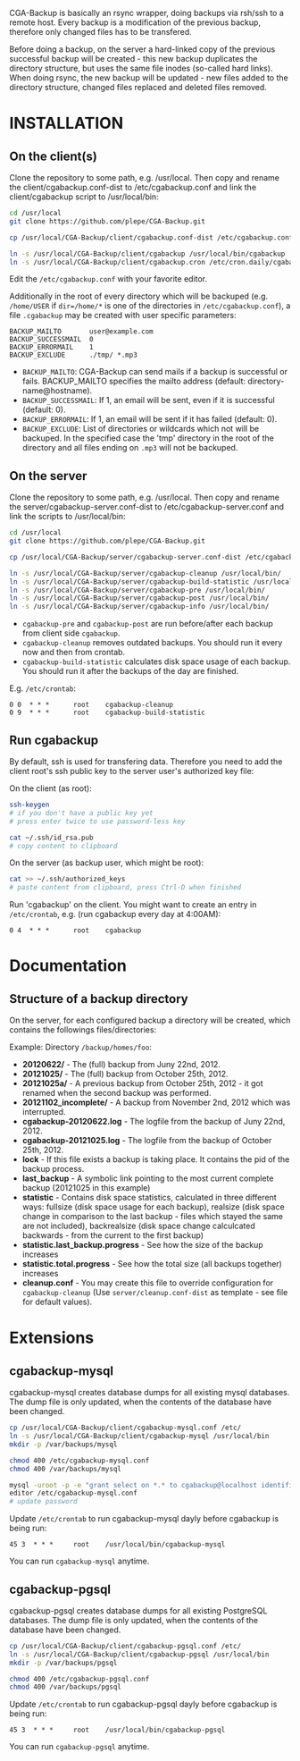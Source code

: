 CGA-Backup is basically an rsync wrapper, doing backups via rsh/ssh to a remote host. Every backup is a modification of the previous backup, therefore only changed files has to be transfered.

Before doing a backup, on the server a hard-linked copy of the previous successful backup will be created - this new backup duplicates the directory structure, but uses the same file inodes (so-called hard links). When doing rsync, the new backup will be updated - new files added to the directory structure, changed files replaced and deleted files removed.

INSTALLATION
============
On the client(s)
----------------
Clone the repository to some path, e.g. /usr/local. Then copy and rename the client/cgabackup.conf-dist to /etc/cgabackup.conf and link the client/cgabackup script to /usr/local/bin:
```sh
cd /usr/local
git clone https://github.com/plepe/CGA-Backup.git

cp /usr/local/CGA-Backup/client/cgabackup.conf-dist /etc/cgabackup.conf

ln -s /usr/local/CGA-Backup/client/cgabackup /usr/local/bin/cgabackup
ln -s /usr/local/CGA-Backup/client/cgabackup.cron /etc/cron.daily/cgabackup
```

Edit the `/etc/cgabackup.conf` with your favorite editor.

Additionally in the root of every directory which will be backuped (e.g. `/home/USER` if `dir=/home/*` is one of the directories in `/etc/cgabackup.conf`), a file `.cgabackup` may be created with user specific parameters:
```
BACKUP_MAILTO		user@example.com
BACKUP_SUCCESSMAIL	0
BACKUP_ERRORMAIL	1
BACKUP_EXCLUDE		./tmp/ *.mp3
```

* `BACKUP_MAILTO`: CGA-Backup can send mails if a backup is successful or fails. BACKUP_MAILTO specifies the mailto address (default: directory-name@hostname).
* `BACKUP_SUCCESSMAIL`: If 1, an email will be sent, even if it is successful (default: 0).
* `BACKUP_ERRORMAIL`: If 1, an email will be sent if it has failed (default: 0).
* `BACKUP_EXCLUDE`: List of directories or wildcards which not will be backuped. In the specified case the 'tmp' directory in the root of the directory and all files ending on `.mp3` will not be backuped.

On the server
-------------
Clone the repository to some path, e.g. /usr/local. Then copy and rename the server/cgabackup-server.conf-dist to /etc/cgabackup-server.conf and link the scripts to /usr/local/bin:
```sh
cd /usr/local
git clone https://github.com/plepe/CGA-Backup.git

cp /usr/local/CGA-Backup/server/cgabackup-server.conf-dist /etc/cgabackup-server.conf

ln -s /usr/local/CGA-Backup/server/cgabackup-cleanup /usr/local/bin/
ln -s /usr/local/CGA-Backup/server/cgabackup-build-statistic /usr/local/bin/
ln -s /usr/local/CGA-Backup/server/cgabackup-pre /usr/local/bin/
ln -s /usr/local/CGA-Backup/server/cgabackup-post /usr/local/bin/
ln -s /usr/local/CGA-Backup/server/cgabackup-info /usr/local/bin/
```

* `cgabackup-pre` and `cgabackup-post` are run before/after each backup from client side `cgabackup`.
* `cgabackup-cleanup` removes outdated backups. You should run it every now and then from crontab.
* `cgabackup-build-statistic` calculates disk space usage of each backup. You should run it after the backups of the day are finished.

E.g. `/etc/crontab`:
```crontab
0 0  * * *      root    cgabackup-cleanup
0 9  * * *      root    cgabackup-build-statistic
```

Run cgabackup
-------------
By default, ssh is used for transfering data. Therefore you need to add the client root's ssh public key to the server user's authorized key file:

On the client (as root):
```sh
ssh-keygen
# if you don't have a public key yet
# press enter twice to use password-less key

cat ~/.ssh/id_rsa.pub 
# copy content to clipboard
```

On the server (as backup user, which might be root):
```sh
cat >> ~/.ssh/authorized_keys
# paste content from clipboard, press Ctrl-D when finished
```

Run 'cgabackup' on the client. You might want to create an entry in `/etc/crontab`, e.g. (run cgabackup every day at 4:00AM):
```crontab
0 4  * * *      root    cgabackup
```

Documentation
=============
Structure of a backup directory
-------------------------------
On the server, for each configured backup a directory will be created, which contains the followings files/directories:

Example: Directory `/backup/homes/foo`:
* **20120622/** - The (full) backup from Juny 22nd, 2012.
* **20121025/** - The (full) backup from October 25th, 2012.
* **20121025a/** - A previous backup from October 25th, 2012 - it got renamed when the second backup was performed.
* **20121102_incomplete/** - A backup from November 2nd, 2012 which was interrupted.
* **cgabackup-20120622.log** - The logfile from the backup of Juny 22nd, 2012.
* **cgabackup-20121025.log** - The logfile from the backup of October 25th, 2012.
* **lock** - If this file exists a backup is taking place. It contains the pid of the backup process.
* **last_backup** - A symbolic link pointing to the most current complete backup (20121025 in this example)
* **statistic** - Contains disk space statistics, calculated in three different ways: fullsize (disk space usage for each backup), realsize (disk space change in comparison to the last backup - files which stayed the same are not included), backrealsize (disk space change calculcated backwards - from the current to the first backup)
* **statistic.last_backup.progress** - See how the size of the backup increases
* **statistic.total.progress** - See how the total size (all backups together) increases
* **cleanup.conf** - You may create this file to override configuration for `cgabackup-cleanup` (Use `server/cleanup.conf-dist` as template - see file for default values).

Extensions
==========
cgabackup-mysql
---------------
cgabackup-mysql creates database dumps for all existing mysql databases. The dump file is only updated, when the contents of the database have been changed.

```sh
cp /usr/local/CGA-Backup/client/cgabackup-mysql.conf /etc/
ln -s /usr/local/CGA-Backup/client/cgabackup-mysql /usr/local/bin
mkdir -p /var/backups/mysql

chmod 400 /etc/cgabackup-mysql.conf
chmod 400 /var/backups/mysql

mysql -uroot -p -e "grant select on *.* to cgabackup@localhost identified by 'PASSWORD'"
editor /etc/cgabackup-mysql.conf
# update password
```

Update `/etc/crontab` to run cgabackup-mysql dayly before cgabackup is being run:
```crontab
45 3  * * *     root    /usr/local/bin/cgabackup-mysql
```

You can run `cgabackup-mysql` anytime.

cgabackup-pgsql
---------------
cgabackup-pgsql creates database dumps for all existing PostgreSQL databases. The dump file is only updated, when the contents of the database have been changed.

```sh
cp /usr/local/CGA-Backup/client/cgabackup-pgsql.conf /etc/
ln -s /usr/local/CGA-Backup/client/cgabackup-pgsql /usr/local/bin
mkdir -p /var/backups/pgsql

chmod 400 /etc/cgabackup-pgsql.conf
chmod 400 /var/backups/pgsql
```

Update `/etc/crontab` to run cgabackup-pgsql dayly before cgabackup is being run:
```crontab
45 3  * * *     root    /usr/local/bin/cgabackup-pgsql
```

You can run `cgabackup-pgsql` anytime.
